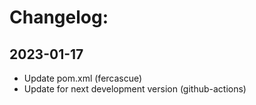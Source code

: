 # Changelog:
## 2023-01-17
 * Update pom.xml (fercascue)
 * Update for next development version (github-actions)
